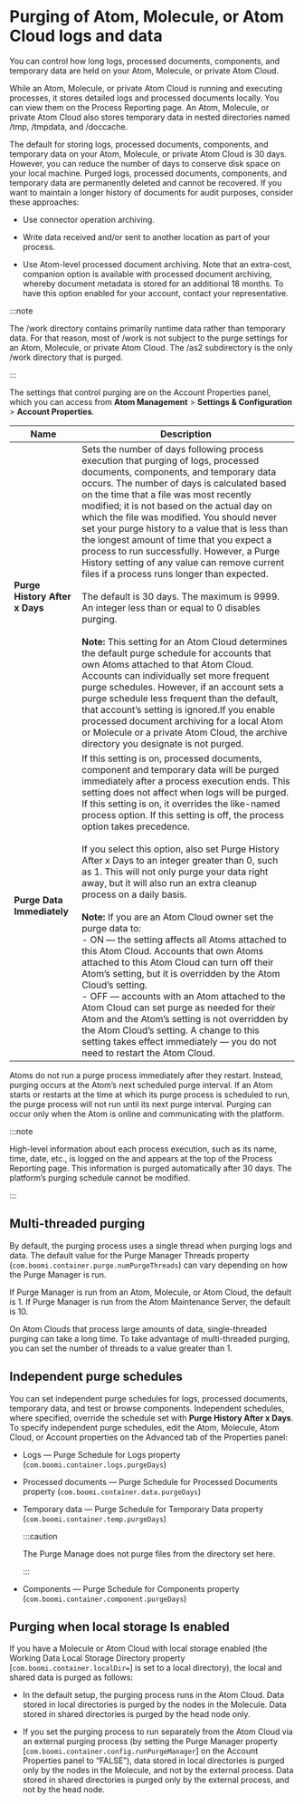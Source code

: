 # Purging of Atom, Molecule, or Atom Cloud logs and data 

<head>
  <meta name="guidename" content="Integration"/>
  <meta name="context" content="GUID-c3d9858e-c3de-4817-b08a-d8d6a5ac1e9a"/>
</head>


You can control how long logs, processed documents, components, and temporary data are held on your Atom, Molecule, or private Atom Cloud.

While an Atom, Molecule, or private Atom Cloud is running and executing processes, it stores detailed logs and processed documents locally. You can view them on the Process Reporting page. An Atom, Molecule, or private Atom Cloud also stores temporary data in nested directories named /tmp, /tmpdata, and /doccache.

The default for storing logs, processed documents, components, and temporary data on your Atom, Molecule, or private Atom Cloud is 30 days. However, you can reduce the number of days to conserve disk space on your local machine. Purged logs, processed documents, components, and temporary data are permanently deleted and cannot be recovered. If you want to maintain a longer history of documents for audit purposes, consider these approaches:

- Use connector operation archiving.

- Write data received and/or sent to another location as part of your process.

- Use Atom-level processed document archiving. Note that an extra-cost, companion option is available with processed document archiving, whereby document metadata is stored for an additional 18 months. To have this option enabled for your account, contact your representative.

:::note

The /work directory contains primarily runtime data rather than temporary data. For that reason, most of /work is not subject to the purge settings for an Atom, Molecule, or private Atom Cloud. The /as2 subdirectory is the only /work directory that is purged.

:::

The settings that control purging are on the Account Properties panel, which you can access from **Atom Management** \> **Settings & Configuration** \> **Account Properties**.

| Name | Description |
| --- | --- |
| **Purge History After x Days** | Sets the number of days following process execution that purging of logs, processed documents, components, and temporary data occurs. The number of days is calculated based on the time that a file was most recently modified; it is not based on the actual day on which the file was modified. You should never set your purge history to a value that is less than the longest amount of time that you expect a process to run successfully. However, a Purge History setting of any value can remove current files if a process runs longer than expected. <br /><br />The default is 30 days. The maximum is 9999. An integer less than or equal to 0 disables purging. <br /><br />**Note:** This setting for an Atom Cloud determines the default purge schedule for accounts that own Atoms attached to that Atom Cloud. Accounts can individually set more frequent purge schedules. However, if an account sets a purge schedule less frequent than the default, that account’s setting is ignored.If you enable processed document archiving for a local Atom or Molecule or a private Atom Cloud, the archive directory you designate is not purged. |
| **Purge Data Immediately** | If this setting is on, processed documents, component and temporary data will be purged immediately after a process execution ends. This setting does not affect when logs will be purged. If this setting is on, it overrides the like-named process option. If this setting is off, the process option takes precedence. <br /><br />If you select this option, also set Purge History After x Days to an integer greater than 0, such as 1. This will not only purge your data right away, but it will also run an extra cleanup process on a daily basis.<br /><br />**Note:** If you are an Atom Cloud owner set the purge data to:<br />- ON — the setting affects all Atoms attached to this Atom Cloud. Accounts that own Atoms attached to this Atom Cloud can turn off their Atom’s setting, but it is overridden by the Atom Cloud’s setting. <br />- OFF — accounts with an Atom attached to the Atom Cloud can set purge as needed for their Atom and the Atom’s setting is not overridden by the Atom Cloud’s setting. A change to this setting takes effect immediately — you do not need to restart the Atom Cloud. |

Atoms do not run a purge process immediately after they restart. Instead, purging occurs at the Atom’s next scheduled purge interval. If an Atom starts or restarts at the time at which its purge process is scheduled to run, the purge process will not run until its next purge interval. Purging can occur only when the Atom is online and communicating with the platform.

:::note

High-level information about each process execution, such as its name, time, date, etc., is logged on the and appears at the top of the Process Reporting page. This information is purged automatically after 30 days. The platform’s purging schedule cannot be modified.

:::

## Multi-threaded purging 

By default, the purging process uses a single thread when purging logs and data. The default value for the Purge Manager Threads property (`com.boomi.container.purge.numPurgeThreads`) can vary depending on how the Purge Manager is run.

If Purge Manager is run from an Atom, Molecule, or Atom Cloud, the default is 1. If Purge Manager is run from the Atom Maintenance Server, the default is 10.

On Atom Clouds that process large amounts of data, single-threaded purging can take a long time. To take advantage of multi-threaded purging, you can set the number of threads to a value greater than 1.

## Independent purge schedules

You can set independent purge schedules for logs, processed documents, temporary data, and test or browse components. Independent schedules, where specified, override the schedule set with **Purge History After x Days**. To specify independent purge schedules, edit the Atom, Molecule, Atom Cloud, or Account properties on the Advanced tab of the Properties panel:

- Logs — Purge Schedule for Logs property (`com.boomi.container.logs.purgeDays`)

- Processed documents — Purge Schedule for Processed Documents property (`com.boomi.container.data.purgeDays`)

- Temporary data — Purge Schedule for Temporary Data property (`com.boomi.container.temp.purgeDays`)

  :::caution
  
  The Purge Manage does not purge files from the directory set here.

  :::

- Components — Purge Schedule for Components property (`com.boomi.container.component.purgeDays`)


## Purging when local storage Is enabled 

If you have a Molecule or Atom Cloud with local storage enabled (the Working Data Local Storage Directory property \[`com.boomi.container.localDir=`\] is set to a local directory), the local and shared data is purged as follows:

- In the default setup, the purging process runs in the Atom Cloud. Data stored in local directories is purged by the nodes in the Molecule. Data stored in shared directories is purged by the head node only.

- If you set the purging process to run separately from the Atom Cloud via an external purging process (by setting the Purge Manager property \[`com.boomi.container.config.runPurgeManager`\] on the Account Properties panel to “FALSE”), data stored in local directories is purged only by the nodes in the Molecule, and not by the external process. Data stored in shared directories is purged only by the external process, and not by the head node.